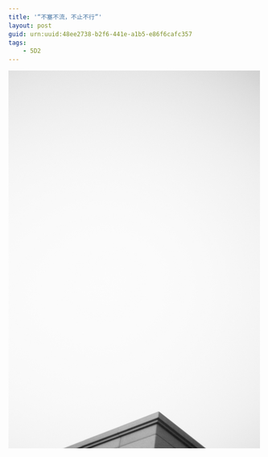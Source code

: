 ```yaml
---
title: '“不塞不流，不止不行”'
layout: post
guid: urn:uuid:48ee2738-b2f6-441e-a1b5-e86f6cafc357
tags:
    - 5D2
---
```


![Sunrise](/media/files/2017/5-20/010.jpg)
